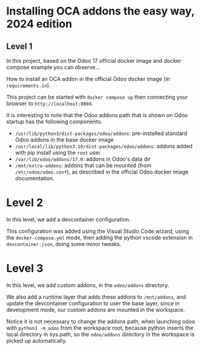 # Installing OCA addons the easy way, 2024 edition

## Level 1

In this project, based on the Odoo 17 official docker image and
docker compose example you can observe...

How to install an OCA addon in the official Odoo docker image (in `requirements.in`).

This project can be started with `docker compose up` then connecting your browser
to `http://localhost:8069`.

It is interesting to note that the Odoo addons path that is shown on Odoo startup has the following components:
- `/usr/lib/python3/dist-packages/odoo/addons`: pre-installed standard Odoo addons in the base docker image
- `/usr/local/lib/python3.10/dist-packages/odoo/addons`: addons added with pip install using the `root` user
- `/var/lib/odoo/addons/17.0`: addons in Odoo's data dir
- `/mnt/extra-addons`: addons that can be mounted (from `/etc/odoo/odoo.conf`),
  as described in the official Odoo docker image documentation.

# Level 2

In this level, we add a devcontainer configuration.

This configuration was added using the Visual Studio Code wizard, using the
`docker-compose.yml` mode, then adding the python vscode extension in
`devcontainer.json`, doing some minor tweaks.

# Level 3

In this level, we add custom addons, in the `odoo/addons` directory.

We also add a runtime layer that adds these addons to `/mnt/addons`,
and update the devcontainer configuration to user the base layer,
since in development mode, our custom addons are mounted in the workspace.

Notice it is not necessary to change the addons path, when launching odoo with
`python3 -m odoo` from the workspace root, because python inserts the local
directory in sys.path, so the `odoo/addons` directory in the workspace is picked
up automatically.
